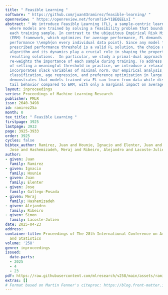 ```yaml
---
title: " Feasible Learning "
software: " https://github.com/juan43ramirez/feasible-learning/ "
openreview: " https://openreview.net/forum?id=Y1BEQEELxI "
abstract: " We introduce Feasible Learning (FL), a sample-centric learning paradigm
  where models are trained by solving a feasibility problem that bounds the loss for
  each training sample. In contrast to the ubiquitous Empirical Risk Minimization
  (ERM) framework, which optimizes for average performance, FL demands satisfactory
  performance \\emph{on every individual data point}. Since any model that meets the
  prescribed performance threshold is a valid FL solution, the choice of optimization
  algorithm and its dynamics play a crucial role in shaping the properties of the
  resulting solutions.  In particular, we study a primal-dual approach which dynamically
  re-weights the importance of each sample during training. To address the challenge
  of setting a meaningful threshold in practice, we introduce a relaxation of FL that
  incorporates slack variables of minimal norm. Our empirical analysis, spanning image
  classification, age regression, and preference optimization in large language models,
  demonstrates that models trained via FL can learn from data while displaying improved
  tail behavior compared to ERM, with only a marginal impact on average performance. "
layout: inproceedings
series: Proceedings of Machine Learning Research
publisher: PMLR
issn: 2640-3498
id: ramirez25a
month: 0
tex_title: " Feasible Learning "
firstpage: 3925
lastpage: 3933
page: 3925-3933
order: 3925
cycles: false
bibtex_author: Ramirez, Juan and Hounie, Ignacio and Elenter, Juan and Gallego-Posada,
  Jose and Hashemizadeh, Meraj and Ribeiro, Alejandro and Lacoste-Julien, Simon
author:
- given: Juan
  family: Ramirez
- given: Ignacio
  family: Hounie
- given: Juan
  family: Elenter
- given: Jose
  family: Gallego-Posada
- given: Meraj
  family: Hashemizadeh
- given: Alejandro
  family: Ribeiro
- given: Simon
  family: Lacoste-Julien
date: 2025-04-23
address:
container-title: Proceedings of The 28th International Conference on Artificial Intelligence
  and Statistics
volume: '258'
genre: inproceedings
issued:
  date-parts:
  - 2025
  - 4
  - 23
pdf: https://raw.githubusercontent.com/mlresearch/v258/main/assets/ramirez25a/ramirez25a.pdf
extras: []
# Format based on Martin Fenner's citeproc: https://blog.front-matter.io/posts/citeproc-yaml-for-bibliographies/
---
```


